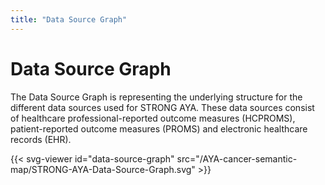 ```yaml
---
title: "Data Source Graph"
---
```


# Data Source Graph

The Data Source Graph is representing the underlying structure for the different data sources used for STRONG AYA. 
These data sources consist of healthcare professional-reported outcome measures (HCPROMS),
patient-reported outcome measures (PROMS) and electronic healthcare records (EHR).

{{< svg-viewer id="data-source-graph" src="/AYA-cancer-semantic-map/STRONG-AYA-Data-Source-Graph.svg" >}}